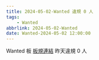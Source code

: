 ```yaml
---
title: 2024-05-02-Wanted 違規 0 人
tags:
    - Wanted
abbrlink: 2024-05-02-Wanted
date: Wanted-2024-05-02 12:00:00
---
```

Wanted 板 [板規連結](https://www.ptt.cc/bbs/Wanted/M.1608829773.A.D3B.html)
昨天違規 0 人
